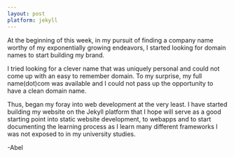 ```yaml
---
layout: post
platform: jekyll
---
```

At the beginning of this week, in my pursuit of finding a company name worthy of my exponentially growing endeavors, I started looking for domain names to start building my brand.

I tried looking for a clever name that was uniquely personal and could not come up with an easy to remember domain. To my surprise, my full name(dot)com was available and I could not pass up the opportunity to have a clean domain name.

Thus, began my foray into web development at the very least. I have started building my website on the Jekyll platform that I hope will serve as a good starting point into static website development, to webapps and to start documenting the learning process as I learn many different frameworks I was not exposed to in my university studies.

-Abel